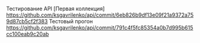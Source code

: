 Тестирование API
[Первая коллекция]
https://github.com/ksgavrilenko/api/commit/6eb826b9df13e09f21a9372a759d87cb5cf2f383
Тестовый прогон
https://github.com/ksgavrilenko/api/commit/791c4f5fc85354a0b7d995b615cc100eab9c20ab
